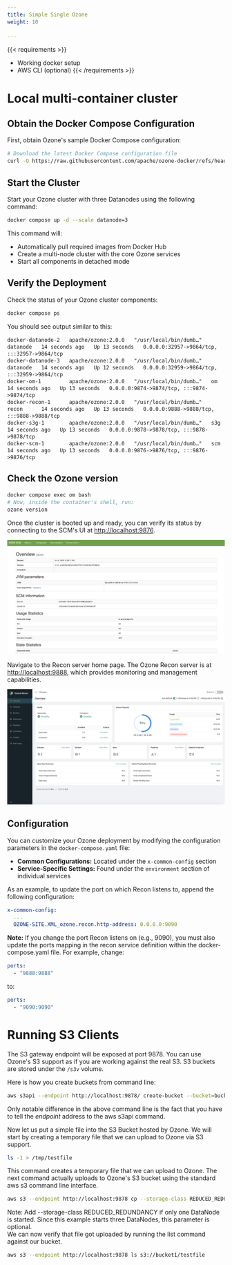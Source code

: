 ```yaml
---
title: Simple Single Ozone
weight: 10

---
```

<!---
  Licensed to the Apache Software Foundation (ASF) under one or more
  contributor license agreements.  See the NOTICE file distributed with
  this work for additional information regarding copyright ownership.
  The ASF licenses this file to You under the Apache License, Version 2.0
  (the "License"); you may not use this file except in compliance with
  the License.  You may obtain a copy of the License at

      http://www.apache.org/licenses/LICENSE-2.0

  Unless required by applicable law or agreed to in writing, software
  distributed under the License is distributed on an "AS IS" BASIS,
  WITHOUT WARRANTIES OR CONDITIONS OF ANY KIND, either express or implied.
  See the License for the specific language governing permissions and
  limitations under the License.
-->

{{< requirements >}}
 * Working docker setup
 * AWS CLI (optional)
{{< /requirements >}}

# Local multi-container cluster

## Obtain the Docker Compose Configuration
First, obtain Ozone's sample Docker Compose configuration:

```bash
# Download the latest Docker Compose configuration file
curl -O https://raw.githubusercontent.com/apache/ozone-docker/refs/heads/latest/docker-compose.yaml
```

## Start the Cluster
Start your Ozone cluster with three Datanodes using the following command:

```bash
docker compose up -d --scale datanode=3
```

This command will:

- Automatically pull required images from Docker Hub
- Create a multi-node cluster with the core Ozone services
- Start all components in detached mode

## Verify the Deployment
Check the status of your Ozone cluster components:

```bash
docker compose ps
```

You should see output similar to this:

```docker-datanode-1   apache/ozone:2.0.0   "/usr/local/bin/dumb…"   datanode   14 seconds ago   Up 13 seconds   0.0.0.0:32958->9864/tcp, :::32958->9864/tcp
docker-datanode-2   apache/ozone:2.0.0   "/usr/local/bin/dumb…"   datanode   14 seconds ago   Up 13 seconds   0.0.0.0:32957->9864/tcp, :::32957->9864/tcp
docker-datanode-3   apache/ozone:2.0.0   "/usr/local/bin/dumb…"   datanode   14 seconds ago   Up 12 seconds   0.0.0.0:32959->9864/tcp, :::32959->9864/tcp
docker-om-1         apache/ozone:2.0.0   "/usr/local/bin/dumb…"   om         14 seconds ago   Up 13 seconds   0.0.0.0:9874->9874/tcp, :::9874->9874/tcp
docker-recon-1      apache/ozone:2.0.0   "/usr/local/bin/dumb…"   recon      14 seconds ago   Up 13 seconds   0.0.0.0:9888->9888/tcp, :::9888->9888/tcp
docker-s3g-1        apache/ozone:2.0.0   "/usr/local/bin/dumb…"   s3g        14 seconds ago   Up 13 seconds   0.0.0.0:9878->9878/tcp, :::9878->9878/tcp
docker-scm-1        apache/ozone:2.0.0   "/usr/local/bin/dumb…"   scm        14 seconds ago   Up 13 seconds   0.0.0.0:9876->9876/tcp, :::9876->9876/tcp
```
## Check the Ozone version

```bash
docker compose exec om bash
# Now, inside the container's shell, run:
ozone version
```

Once the cluster is booted up and ready, you can verify its status by
connecting to the SCM's UI at [http://localhost:9876](http://localhost:9876).

![SCM UI Screenshot](ozone-scm.png)

Navigate to the Recon server home page. The Ozone Recon server is at [http://localhost:9888](http://localhost:9888/#), which provides monitoring and management capabilities.

![Recon UI Screenshot](ozone-recon.png)

## Configuration
You can customize your Ozone deployment by modifying the configuration parameters in the `docker-compose.yaml` file:

- **Common Configurations:** Located under the `x-common-config` section
- **Service-Specific Settings:** Found under the `environment` section of individual services

As an example, to update the port on which Recon listens to, append the following configuration:

```yaml
x-common-config:
  ...
  OZONE-SITE.XML_ozone.recon.http-address: 0.0.0.0:9090
```

**Note:** If you change the port Recon listens on (e.g., 9090), you must also update the ports mapping in the recon service definition within the docker-compose.yaml file. For example, change:
```yaml
ports:
  - "9888:9888"
```
to:
```yaml
ports:
  - "9090:9090"
```
# Running S3 Clients

The S3 gateway endpoint will be exposed at port 9878. You can use Ozone's S3
support as if you are working against the real S3.  S3 buckets are stored under
the `/s3v` volume.

Here is how you create buckets from command line:

```bash
aws s3api --endpoint http://localhost:9878/ create-bucket --bucket=bucket1
```

Only notable difference in the above command line is the fact that you have
to tell the _endpoint_ address to the aws s3api command.

Now let us put a simple file into the S3 Bucket hosted by Ozone. We will
start by creating a temporary file that we can upload to Ozone via S3 support.
```bash
ls -1 > /tmp/testfile
```
This command creates a temporary file that
we can upload to Ozone. The next command actually uploads to Ozone's S3
bucket using the standard aws s3 command line interface.

```bash
aws s3 --endpoint http://localhost:9878 cp --storage-class REDUCED_REDUNDANCY  /tmp/testfile  s3://bucket1/testfile
```
<div class="alert alert-info" role="alert">
Note: Add --storage-class REDUCED_REDUNDANCY if only one DataNode is started.
Since this example starts three DataNodes, this parameter is optional.
</div>
We can now verify that file got uploaded by running the list command against
our bucket.

```bash
aws s3 --endpoint http://localhost:9878 ls s3://bucket1/testfile
```
